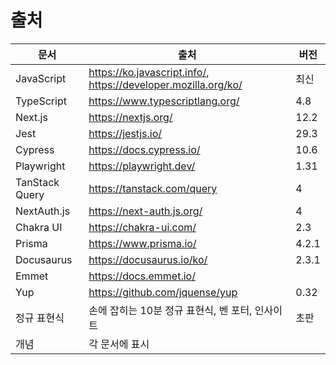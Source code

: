 # 출처

| 문서           | 출처                                                         | 버전  |
| -------------- | ------------------------------------------------------------ | ----- |
| JavaScript     | https://ko.javascript.info/, https://developer.mozilla.org/ko/ | 최신  |
| TypeScript     | https://www.typescriptlang.org/                              | 4.8   |
| Next.js        | https://nextjs.org/                                          | 12.2  |
| Jest           | https://jestjs.io/                                           | 29.3  |
| Cypress        | https://docs.cypress.io/                                     | 10.6  |
| Playwright     | https://playwright.dev/                                      | 1.31  |
| TanStack Query | https://tanstack.com/query                                   | 4     |
| NextAuth.js    | https://next-auth.js.org/                                    | 4     |
| Chakra UI      | https://chakra-ui.com/                                       | 2.3   |
| Prisma         | https://www.prisma.io/                                       | 4.2.1 |
| Docusaurus     | https://docusaurus.io/ko/                                    | 2.3.1 |
| Emmet          | https://docs.emmet.io/                                       |       |
| Yup            | https://github.com/jquense/yup                               | 0.32  |
| 정규 표현식    | 손에 잡히는 10분 정규 표현식, 벤 포터, 인사이트              | 초판  |
| 개념           | 각 문서에 표시                                               |       |
